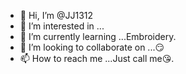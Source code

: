 - 👋 Hi, I’m @JJ1312
- 👀 I’m interested in ...
- 🌱 I’m currently learning ...Embroidery.
- 💞️ I’m looking to collaborate on ...😏
- 📫 How to reach me ...Just call me😘. 

<!---
JJ1312/JJ1312 is a ✨ special ✨ repository because its `README.md` (this file) appears on your GitHub profile.
You can click the Preview link to take a look at your changes.
--->
